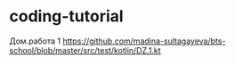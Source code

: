 # coding-tutorial

Дом.работа 1 
        https://github.com/madina-sultagayeva/bts-school/blob/master/src/test/kotlin/DZ.1.kt
      
